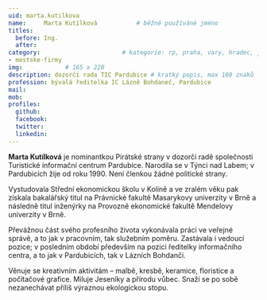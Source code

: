 ```yaml
---
uid: marta.kutilkova
name:     Marta Kutílková      		# běžně používáné jméno
titles:
  before: Ing.
  after:
category:                 		# kategorie: rp, praha, vary, hradec, jmk, senat
- mestske-firmy
img:            # 165 x 220
description: dozorčí rada TIC Pardubice # kratký popis, max 160 znaků
profession: bývalá ředitelka IC Lázně Bohdaneč, Pardubice
mail:
mob:
profiles:
  github:
  facebook: 
  twitter: 
  linkedin: 
---
```


**Marta Kutílková** je nominantkou Pirátské strany v dozorčí radě společnosti Turistické informační centrum Pardubice. Narodila se v Týnci nad Labem; v Pardubicích žije od roku 1990. Není členkou žádné politické strany.

Vystudovala Střední ekonomickou školu v Kolíně a ve zralém věku pak získala bakalářský titul na Právnické fakultě Masarykovy univerzity v Brně a následně titul inženýrky na Provozně ekonomické fakultě Mendelovy univerzity v Brně.

Převážnou část svého profesního života vykonávala práci ve veřejné správě, a to jak v pracovním, tak služebním poměru. Zastávala i vedoucí pozice; v posledním období především na pozici ředitelky informačního centra, a to jak v Pardubicích, tak v Lázních Bohdanči.

Věnuje se kreativním aktivitám – malbě, kresbě, keramice, floristice a počítačové grafice. Miluje Jeseníky a přírodu vůbec. Snaží se po sobě nezanechávat příliš výraznou ekologickou stopu.
